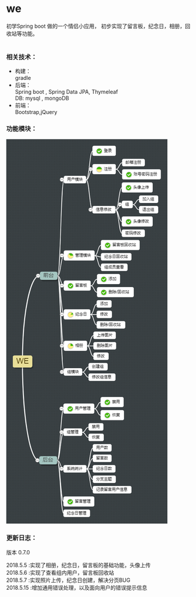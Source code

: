 # we
初学Spring boot 做的一个情侣小应用， 初步实现了留言板，纪念日，相册，回收站等功能。<br><br>

### 相关技术：
* 构建：<br>
gradle
* 后端：<br>
Spring boot , Spring Data JPA, Thymeleaf <br> 
DB:  mysql , mongoDB  <br>
* 前端：<br>
Bootstrap,jQuery<br>


### 功能模块：
![alt](/WE.png)







### 更新日志：<br>

版本 0.7.0 <br>

2018.5.5 :实现了相册，纪念日，留言板的基础功能，头像上传   <br>
2018.5.6 :实现了查看组内用户，留言板回收站                <br>
2018.5.7 :实现照片上传，纪念日创建，解决分页BUG<br>
2018.5.15 :增加通用错误处理，以及面向用户的错误提示信息


